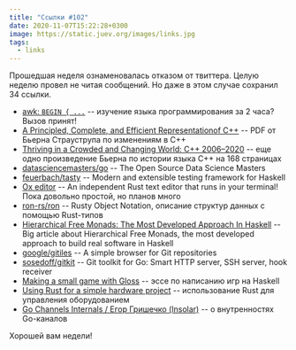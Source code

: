 ```yaml
---
title: "Ссылки #102"
date: 2020-11-07T15:22:28+0300
image: https://static.juev.org/images/links.jpg
tags:
  - links
---
```

Прошедшая неделя ознаменовалась отказом от твиттера. Целую неделю провел не читая сообщений. Но даже в этом случае сохранил 34 ссылки.

* [awk: `BEGIN { ...`](https://jemma.dev/blog/awk-part-1) -- изучение языка программирования за 2 часа? Вызов принят!
* [A Principled, Complete, and Efficient Representationof C++](https://www.stroustrup.com/macis09.pdf) -- PDF от Бьерна Страуструпа по изменениям в C++
* [Thriving in a Crowded and Changing World: C++ 2006–2020](https://dl.acm.org/doi/pdf/10.1145/3386320) -- еще одно произведение Бьерна по истории языка C++ на 168 страницах
* [datasciencemasters/go](https://github.com/datasciencemasters/go) -- The Open Source Data Science Masters
* [feuerbach/tasty](https://github.com/feuerbach/tasty) -- Modern and extensible testing framework for Haskell
* [Ox editor](https://github.com/curlpipe/ox) -- An independent Rust text editor that runs in your terminal! Пока довольно простой, но планов много
* [ron-rs/ron](https://github.com/ron-rs/ron) -- Rusty Object Notation, описание структур данных с помощью Rust-типов
* [Hierarchical Free Monads: The Most Developed Approach In Haskell](https://github.com/graninas/hierarchical-free-monads-the-most-developed-approach-in-haskell) -- Big article about Hierarchical Free Monads, the most developed approach to build real software in Haskell
* [google/gitiles](https://github.com/google/gitiles) -- A simple browser for Git repositories
* [sosedoff/gitkit](https://github.com/sosedoff/gitkit) -- Git toolkit for Go: Smart HTTP server, SSH server, hook receiver
* [Making a small game with Gloss](https://herebeseaswines.net/essays/2020-11-01-making-a-small-game-with-gloss) -- эссе по написанию игр на Haskell
* [Using Rust for a simple hardware project](https://blog.tonari.no/rust-simple-hardware-project) -- использование Rust для управления оборудованием
* [Go Channels Internals / Егор Гришечко (Insolar)](https://www.youtube.com/watch?v=Tp5xhTMFuLU) -- о внутренностях Go-каналов

Хорошей вам недели!
